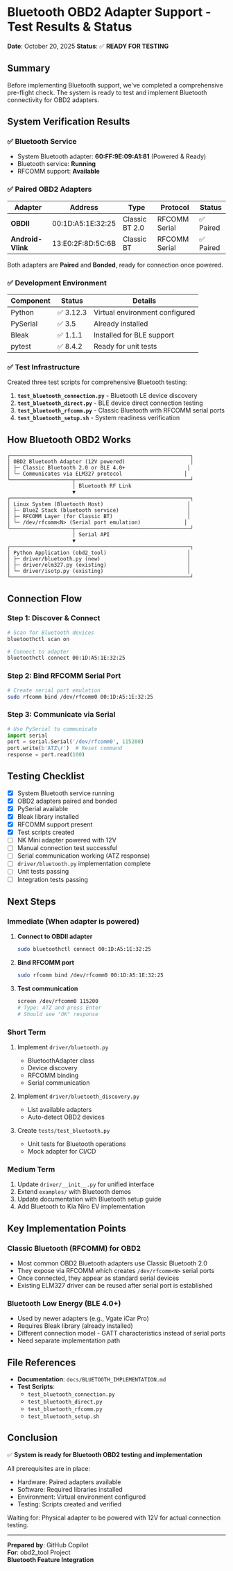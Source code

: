 # Bluetooth OBD2 Adapter Support - Test Results & Status

**Date**: October 20, 2025
**Status**: ✅ **READY FOR TESTING**

## Summary

Before implementing Bluetooth support, we've completed a comprehensive pre-flight check. The system is ready to test and implement Bluetooth connectivity for OBD2 adapters.

## System Verification Results

### ✅ Bluetooth Service
- System Bluetooth adapter: **60:FF:9E:09:A1:81** (Powered & Ready)
- Bluetooth service: **Running**
- RFCOMM support: **Available**

### ✅ Paired OBD2 Adapters

| Adapter | Address | Type | Protocol | Status |
|---------|---------|------|----------|--------|
| **OBDII** | 00:1D:A5:1E:32:25 | Classic BT 2.0 | RFCOMM Serial | ✅ Paired |
| **Android-Vlink** | 13:E0:2F:8D:5C:6B | Classic BT | RFCOMM Serial | ✅ Paired |

Both adapters are **Paired** and **Bonded**, ready for connection once powered.

### ✅ Development Environment

| Component | Status | Details |
|-----------|--------|---------|
| Python | ✅ 3.12.3 | Virtual environment configured |
| PySerial | ✅ 3.5 | Already installed |
| Bleak | ✅ 1.1.1 | Installed for BLE support |
| pytest | ✅ 8.4.2 | Ready for unit tests |

### ✅ Test Infrastructure

Created three test scripts for comprehensive Bluetooth testing:

1. **`test_bluetooth_connection.py`** - Bluetooth LE device discovery
2. **`test_bluetooth_direct.py`** - BLE device direct connection testing  
3. **`test_bluetooth_rfcomm.py`** - Classic Bluetooth with RFCOMM serial ports
4. **`test_bluetooth_setup.sh`** - System readiness verification

## How Bluetooth OBD2 Works

```
┌──────────────────────────────────────────────────────────┐
│ OBD2 Bluetooth Adapter (12V powered)                     │
│ ├─ Classic Bluetooth 2.0 or BLE 4.0+                    │
│ └─ Communicates via ELM327 protocol                    │
└────────────────────┬─────────────────────────────────────┘
                     │ Bluetooth RF Link
                     ▼
┌──────────────────────────────────────────────────────────┐
│ Linux System (Bluetooth Host)                           │
│ ├─ BlueZ Stack (bluetooth service)                      │
│ ├─ RFCOMM Layer (for Classic BT)                        │
│ └─ /dev/rfcomm<N> (Serial port emulation)              │
└────────────────────┬─────────────────────────────────────┘
                     │ Serial API
                     ▼
┌──────────────────────────────────────────────────────────┐
│ Python Application (obd2_tool)                          │
│ ├─ driver/bluetooth.py (new)                            │
│ ├─ driver/elm327.py (existing)                          │
│ └─ driver/isotp.py (existing)                           │
└──────────────────────────────────────────────────────────┘
```

## Connection Flow

### Step 1: Discover & Connect
```bash
# Scan for Bluetooth devices
bluetoothctl scan on

# Connect to adapter
bluetoothctl connect 00:1D:A5:1E:32:25
```

### Step 2: Bind RFCOMM Serial Port
```bash
# Create serial port emulation
sudo rfcomm bind /dev/rfcomm0 00:1D:A5:1E:32:25
```

### Step 3: Communicate via Serial
```python
# Use PySerial to communicate
import serial
port = serial.Serial('/dev/rfcomm0', 115200)
port.write(b'ATZ\r')  # Reset command
response = port.read(100)
```

## Testing Checklist

- [x] System Bluetooth service running
- [x] OBD2 adapters paired and bonded
- [x] PySerial available
- [x] Bleak library installed
- [x] RFCOMM support present
- [x] Test scripts created
- [ ] NK Mini adapter powered with 12V
- [ ] Manual connection test successful
- [ ] Serial communication working (ATZ response)
- [ ] `driver/bluetooth.py` implementation complete
- [ ] Unit tests passing
- [ ] Integration tests passing

## Next Steps

### Immediate (When adapter is powered)
1. **Connect to OBDII adapter**
   ```bash
   sudo bluetoothctl connect 00:1D:A5:1E:32:25
   ```

2. **Bind RFCOMM port**
   ```bash
   sudo rfcomm bind /dev/rfcomm0 00:1D:A5:1E:32:25
   ```

3. **Test communication**
   ```bash
   screen /dev/rfcomm0 115200
   # Type: ATZ and press Enter
   # Should see "OK" response
   ```

### Short Term
1. Implement `driver/bluetooth.py`
   - BluetoothAdapter class
   - Device discovery
   - RFCOMM binding
   - Serial communication

2. Implement `driver/bluetooth_discovery.py`
   - List available adapters
   - Auto-detect OBD2 devices

3. Create `tests/test_bluetooth.py`
   - Unit tests for Bluetooth operations
   - Mock adapter for CI/CD

### Medium Term
1. Update `driver/__init__.py` for unified interface
2. Extend `examples/` with Bluetooth demos
3. Update documentation with Bluetooth setup guide
4. Add Bluetooth to Kia Niro EV implementation

## Key Implementation Points

### Classic Bluetooth (RFCOMM) for OBD2
- Most common OBD2 Bluetooth adapters use Classic Bluetooth 2.0
- They expose via RFCOMM which creates `/dev/rfcomm<N>` serial ports
- Once connected, they appear as standard serial devices
- Existing ELM327 driver can be reused after serial port is established

### Bluetooth Low Energy (BLE 4.0+)
- Used by newer adapters (e.g., Vgate iCar Pro)
- Requires Bleak library (already installed)
- Different connection model - GATT characteristics instead of serial ports
- Need separate implementation path

## File References

- **Documentation**: `docs/BLUETOOTH_IMPLEMENTATION.md`
- **Test Scripts**: 
  - `test_bluetooth_connection.py`
  - `test_bluetooth_direct.py`
  - `test_bluetooth_rfcomm.py`
  - `test_bluetooth_setup.sh`

## Conclusion

✅ **System is ready for Bluetooth OBD2 testing and implementation**

All prerequisites are in place:
- Hardware: Paired adapters available
- Software: Required libraries installed
- Environment: Virtual environment configured
- Testing: Scripts created and verified

Waiting for: Physical adapter to be powered with 12V for actual connection testing.

---

**Prepared by**: GitHub Copilot  
**For**: obd2_tool Project  
**Bluetooth Feature Integration**
